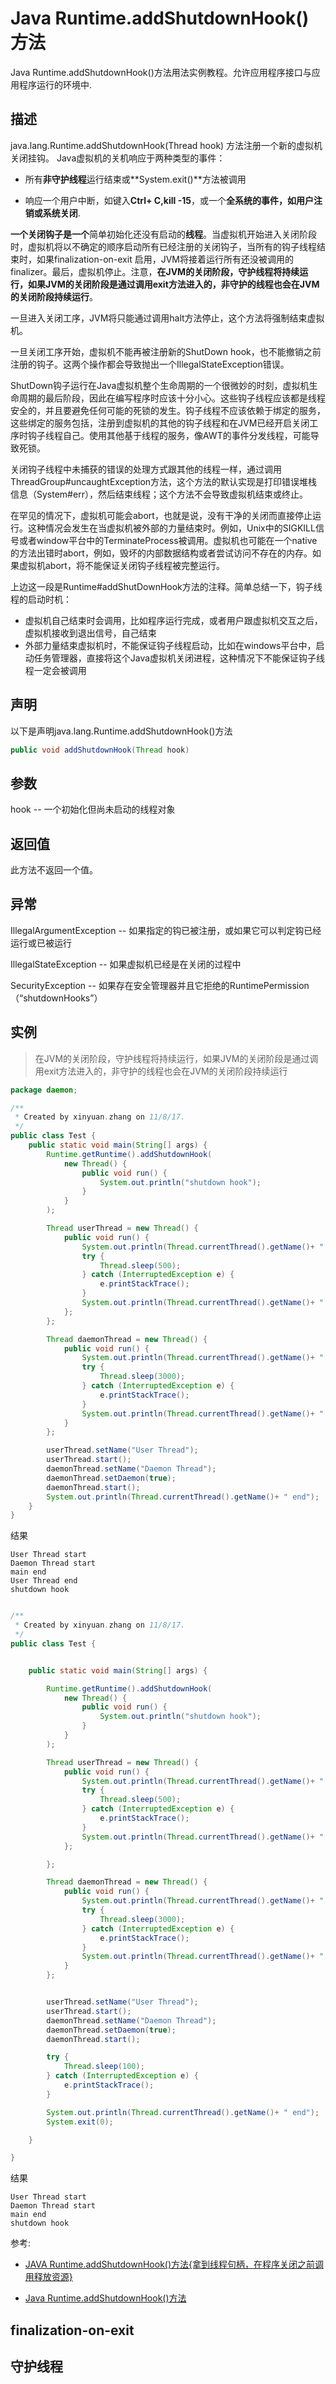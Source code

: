 # Java Runtime.addShutdownHook()方法

Java Runtime.addShutdownHook()方法用法实例教程。允许应用程序接口与应用程序运行的环境中.


## 描述
java.lang.Runtime.addShutdownHook(Thread hook) 方法注册一个新的虚拟机关闭挂钩。 Java虚拟机的关机响应于两种类型的事件：

* 所有**非守护线程**运行结束或**System.exit()**方法被调用

* 响应一个用户中断，如键入**Ctrl+ C,kill -15**，或一个**全系统的事件，如用户注销或系统关闭**.

**一个关闭钩子是一个**简单初始化还没有启动的**线程**。当虚拟机开始进入关闭阶段时，虚拟机将以不确定的顺序启动所有已经注册的关闭钩子，当所有的钩子线程结束时，如果finalization-on-exit 启用，JVM将接着运行所有还没被调用的finalizer。最后，虚拟机停止。注意，**在JVM的关闭阶段，守护线程将持续运行，如果JVM的关闭阶段是通过调用exit方法进入的，非守护的线程也会在JVM的关闭阶段持续运行**。

一旦进入关闭工序，JVM将只能通过调用halt方法停止，这个方法将强制结束虚拟机。

一旦关闭工序开始，虚拟机不能再被注册新的ShutDown hook，也不能撤销之前注册的钩子。这两个操作都会导致抛出一个IllegalStateException错误。

ShutDown钩子运行在Java虚拟机整个生命周期的一个很微妙的时刻，虚拟机生命周期的最后阶段，因此在编写程序时应该十分小心。这些钩子线程应该都是线程安全的，并且要避免任何可能的死锁的发生。钩子线程不应该依赖于绑定的服务，这些绑定的服务包括，注册到虚拟机的其他的钩子线程和在JVM已经开启关闭工序时钩子线程自己。使用其他基于线程的服务，像AWT的事件分发线程，可能导致死锁。

关闭钩子线程中未捕获的错误的处理方式跟其他的线程一样，通过调用ThreadGroup#uncaughtException方法，这个方法的默认实现是打印错误堆栈信息（System#err），然后结束线程；这个方法不会导致虚拟机结束或终止。

在罕见的情况下，虚拟机可能会abort，也就是说，没有干净的关闭而直接停止运行。这种情况会发生在当虚拟机被外部的力量结束时。例如，Unix中的SIGKILL信号或者window平台中的TerminateProcess被调用。虚拟机也可能在一个native的方法出错时abort，例如，毁坏的内部数据结构或者尝试访问不存在的内存。如果虚拟机abort，将不能保证关闭钩子线程被完整运行。

上边这一段是Runtime#addShutDownHook方法的注释。简单总结一下，钩子线程的启动时机：

* 虚拟机自己结束时会调用，比如程序运行完成，或者用户跟虚拟机交互之后，虚拟机接收到退出信号，自己结束
* 外部力量结束虚拟机时，不能保证钩子线程启动，比如在windows平台中，启动任务管理器，直接将这个Java虚拟机关闭进程，这种情况下不能保证钩子线程一定会被调用

## 声明
以下是声明java.lang.Runtime.addShutdownHook()方法
```java
public void addShutdownHook(Thread hook)
```
## 参数
hook -- 一个初始化但尚未启动的线程对象

## 返回值
此方法不返回一个值。

## 异常
IllegalArgumentException -- 如果指定的钩已被注册，或如果它可以判定钩已经运行或已被运行

IllegalStateException -- 如果虚拟机已经是在关闭的过程中

SecurityException -- 如果存在安全管理器并且它拒绝的RuntimePermission（“shutdownHooks”）

## 实例
>在JVM的关闭阶段，守护线程将持续运行，如果JVM的关闭阶段是通过调用exit方法进入的，非守护的线程也会在JVM的关闭阶段持续运行
```java
package daemon;

/**
 * Created by xinyuan.zhang on 11/8/17.
 */
public class Test {
    public static void main(String[] args) {
        Runtime.getRuntime().addShutdownHook(
            new Thread() {
                public void run() {
                    System.out.println("shutdown hook");
                }
            }
        );

        Thread userThread = new Thread() {
            public void run() {
                System.out.println(Thread.currentThread().getName()+ " start");
                try {
                    Thread.sleep(500);
                } catch (InterruptedException e) {
                    e.printStackTrace();
                }
                System.out.println(Thread.currentThread().getName()+ " end");
            };
        };

        Thread daemonThread = new Thread() {
            public void run() {
                System.out.println(Thread.currentThread().getName()+ " start");
                try {
                    Thread.sleep(3000);
                } catch (InterruptedException e) {
                    e.printStackTrace();
                }
                System.out.println(Thread.currentThread().getName()+ " end");
            }
        };

        userThread.setName("User Thread");
        userThread.start();
        daemonThread.setName("Daemon Thread");
        daemonThread.setDaemon(true);
        daemonThread.start();
        System.out.println(Thread.currentThread().getName()+ " end");
    }
}
```
结果
```
User Thread start
Daemon Thread start
main end
User Thread end
shutdown hook
```
```java

/**
 * Created by xinyuan.zhang on 11/8/17.
 */
public class Test {


    public static void main(String[] args) {

        Runtime.getRuntime().addShutdownHook(
            new Thread() {
                public void run() {
                    System.out.println("shutdown hook");
                }
            }
        );

        Thread userThread = new Thread() {
            public void run() {
                System.out.println(Thread.currentThread().getName()+ " start");
                try {
                    Thread.sleep(500);
                } catch (InterruptedException e) {
                    e.printStackTrace();
                }
                System.out.println(Thread.currentThread().getName()+ " end");
            };

        };

        Thread daemonThread = new Thread() {
            public void run() {
                System.out.println(Thread.currentThread().getName()+ " start");
                try {
                    Thread.sleep(3000);
                } catch (InterruptedException e) {
                    e.printStackTrace();
                }
                System.out.println(Thread.currentThread().getName()+ " end");
            }
        };


        userThread.setName("User Thread");
        userThread.start();
        daemonThread.setName("Daemon Thread");
        daemonThread.setDaemon(true);
        daemonThread.start();

        try {
            Thread.sleep(100);
        } catch (InterruptedException e) {
            e.printStackTrace();
        }

        System.out.println(Thread.currentThread().getName()+ " end");
        System.exit(0);

    }

}
```
结果
```
User Thread start
Daemon Thread start
main end
shutdown hook
```
参考:
* [JAVA Runtime.addShutdownHook()方法{拿到线程句柄，在程序关闭之前调用释放资源}](http://blog.csdn.net/bbaiggey/article/details/53634477)

* [Java Runtime.addShutdownHook()方法](http://www.yiibai.com/javalang/runtime_addshutdownhook.html)
## finalization-on-exit
## 守护线程